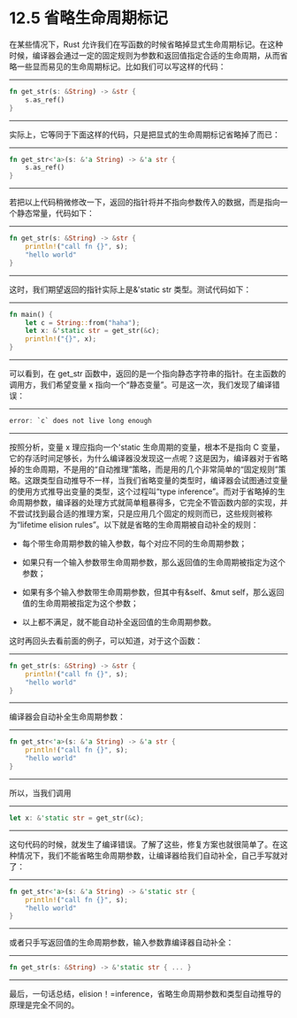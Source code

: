 # 12.5 省略生命周期标记

在某些情况下，Rust 允许我们在写函数的时候省略掉显式生命周期标记。在这种时候，编译器会通过一定的固定规则为参数和返回值指定合适的生命周期，从而省略一些显而易见的生命周期标记。比如我们可以写这样的代码：

---

```rust
fn get_str(s: &String) -> &str {
    s.as_ref()
}
```

---

实际上，它等同于下面这样的代码，只是把显式的生命周期标记省略掉了而已：

---

```rust
fn get_str<'a>(s: &'a String) -> &'a str {
    s.as_ref()
}
```

---

若把以上代码稍微修改一下，返回的指针将并不指向参数传入的数据，而是指向一个静态常量，代码如下：

---

```rust
fn get_str(s: &String) -> &str {
    println!("call fn {}", s);
    "hello world"
}
```

---

这时，我们期望返回的指针实际上是&'static str 类型。测试代码如下：

---

```rust
fn main() {
    let c = String::from("haha");
    let x: &'static str = get_str(&c);
    println!("{}", x);
}
```

---

可以看到，在 get\_str 函数中，返回的是一个指向静态字符串的指针。在主函数的调用方，我们希望变量 x 指向一个“静态变量”。可是这一次，我们发现了编译错误：

---

```rust
error: `c` does not live long enough
```

---

按照分析，变量 x 理应指向一个'static 生命周期的变量，根本不是指向 C 变量，它的存活时间足够长，为什么编译器没发现这一点呢？这是因为，编译器对于省略掉的生命周期，不是用的“自动推理”策略，而是用的几个非常简单的“固定规则”策略。这跟类型自动推导不一样，当我们省略变量的类型时，编译器会试图通过变量的使用方式推导出变量的类型，这个过程叫“type inference”。而对于省略掉的生命周期参数，编译器的处理方式就简单粗暴得多，它完全不管函数内部的实现，并不尝试找到最合适的推理方案，只是应用几个固定的规则而已，这些规则被称为“lifetime elision rules”。以下就是省略的生命周期被自动补全的规则：

* 每个带生命周期参数的输入参数，每个对应不同的生命周期参数；

* 如果只有一个输入参数带生命周期参数，那么返回值的生命周期被指定为这个参数；

* 如果有多个输入参数带生命周期参数，但其中有&self、&mut self，那么返回值的生命周期被指定为这个参数；

* 以上都不满足，就不能自动补全返回值的生命周期参数。

这时再回头去看前面的例子，可以知道，对于这个函数：

---

```rust
fn get_str(s: &String) -> &str {
    println!("call fn {}", s);
    "hello world"
}
```

---

编译器会自动补全生命周期参数：

---

```rust
fn get_str<'a>(s: &'a String) -> &'a str {
    println!("call fn {}", s);
    "hello world"
}
```

---

所以，当我们调用

---

```rust
let x: &'static str = get_str(&c);
```

---

这句代码的时候，就发生了编译错误。了解了这些，修复方案也就很简单了。在这种情况下，我们不能省略生命周期参数，让编译器给我们自动补全，自己手写就对了：

---

```rust
fn get_str<'a>(s: &'a String) -> &'static str {
    println!("call fn {}", s);
    "hello world"
}
```

---

或者只手写返回值的生命周期参数，输入参数靠编译器自动补全：

---

```rust
fn get_str(s: &String) -> &'static str { ... }
```

---

最后，一句话总结，elision！=inference，省略生命周期参数和类型自动推导的原理是完全不同的。
